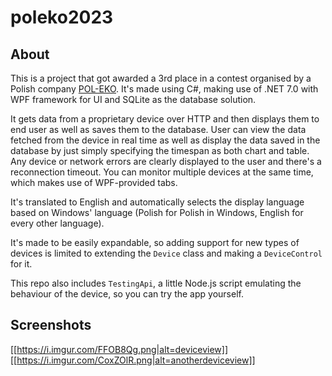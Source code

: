 # poleko2023

## About
This is a project that got awarded a 3rd place in a contest organised by a Polish company 
[POL-EKO](https://www.pol-eko.com.pl/en/). It's made using C#, making use of .NET 7.0 with WPF framework for UI and 
SQLite as the database solution.

It gets data from a proprietary device over HTTP and then displays them to end user as well as saves them to the 
database. User can view the data fetched from the device in real time as well as display the data saved in the database
by just simply specifying the timespan as both chart and table. Any device or network errors are clearly displayed to 
the user and there's a reconnection timeout. You can monitor multiple devices at the same time, which makes use of
WPF-provided tabs.

It's translated to English and automatically selects the display language based on Windows' language (Polish for Polish 
in Windows, English for every other language).

It's made to be easily expandable, so adding support for new types of devices is limited to extending the `Device` 
class and making a `DeviceControl` for it.

This repo also includes `TestingApi`, a little Node.js script emulating the behaviour of the device, so you can try
the app yourself.

## Screenshots

[[https://i.imgur.com/FFOB8Qg.png|alt=deviceview]]
[[https://i.imgur.com/CoxZOlR.png|alt=anotherdeviceview]]